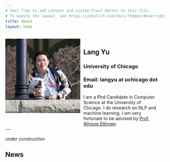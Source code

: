 ```yaml
---
# Feel free to add content and custom Front Matter to this file.
# To modify the layout, see https://jekyllrb.com/docs/themes/#overriding-theme-defaults
title: About
layout: home
---
```

<style>
    {
        box-sizing: border-box;
    }
    /* Set additional styling options for the columns*/
    .column {
    float: left;
    width: 47%;
    }

    .row:after {
    content: "";
    display: table;
    clear: both;
    }
</style>

<div class="row">
    <div class="column" style="padding-right: 10px">
        <img src="img/profile_pic.png" title="Lang" alt="Lang Profile Image">
    </div>
    <div class="column">
        <h2> Lang Yu </h2>
        <h3>University of Chicago </h3>
        <h3> Email: langyu at uchicago dot edu </h3>
        I am a Phd Candidate in Computer Science at the University of Chicago. I do research on NLP and machine learning. I am very fortunate to be advised by <a href="https://aetting.github.io">Prof. Allyson Ettinger</a>. 
    </div>
</div>
---

under construction

## News